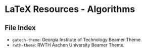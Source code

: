 # LaTeX Resources - Algorithms

## File Index

* `gatech-theme`: Georgia Institute of Technology Beamer Theme.
* `rwth-theme`: RWTH Aachen University Beamer Theme. 